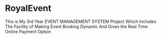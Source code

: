 # RoyalEvent
 This is My 3rd Year EVENT MANAGEMENT SYSTEM Project Which Includes The Facility of Making Event Booking Dynamic And Gives the Real Time Online Payment Option
